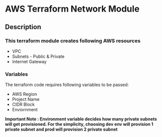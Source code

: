 # AWS Terraform Network Module

## Description
### This terraform module creates following AWS resources
- VPC
- Subnets - Public & Private
- Internet Gateway

### Variables
The terraform code requires following variables to be passed:
- AWS Region
- Project Name
- CIDR Block
- Enviornment

**Important Note : Environment variable decides how many private subnets will get provisioned. For the simplicity, choosing dev env will provision 1 private subnet and prod will provision 2 private subnet** 
